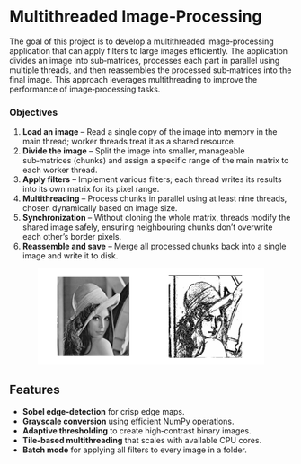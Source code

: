 # Multithreaded Image‑Processing

The goal of this project is to develop a multithreaded image‑processing application that can apply filters to large images efficiently. The application divides an image into sub‑matrices, processes each part in parallel using multiple threads, and then reassembles the processed sub‑matrices into the final image. This approach leverages multithreading to improve the performance of image‑processing tasks.

### Objectives
1. **Load an image** – Read a single copy of the image into memory in the main thread; worker threads treat it as a shared resource.
2. **Divide the image** – Split the image into smaller, manageable sub‑matrices (chunks) and assign a specific range of the main matrix to each worker thread.
3. **Apply filters** – Implement various filters; each thread writes its results into its own matrix for its pixel range.
4. **Multithreading** – Process chunks in parallel using at least nine threads, chosen dynamically based on image size.
5. **Synchronization** – Without cloning the whole matrix, threads modify the shared image safely, ensuring neighbouring chunks don’t overwrite each other’s border pixels.
6. **Reassemble and save** – Merge all processed chunks back into a single image and write it to disk.

<p align="center">
  <img src="assets/demo.jpg" alt="Demo: original vs. filtered output" width="80%"/>
</p>

## Features
- **Sobel edge‑detection** for crisp edge maps.
- **Grayscale conversion** using efficient NumPy operations.
- **Adaptive thresholding** to create high‑contrast binary images.
- **Tile‑based multithreading** that scales with available CPU cores.
- **Batch mode** for applying all filters to every image in a folder.
